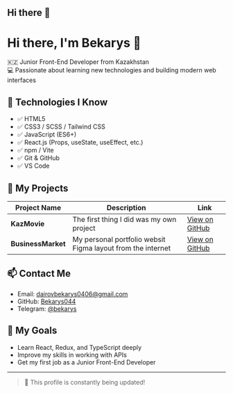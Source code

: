 ## Hi there 👋

# Hi there, I'm Bekarys 👋

🇰🇿 Junior Front-End Developer from Kazakhstan  
💻 Passionate about learning new technologies and building modern web interfaces

## 🧠 Technologies I Know

- ✅ HTML5  
- ✅ CSS3 / SCSS / Tailwind CSS  
- ✅ JavaScript (ES6+)  
- ✅ React.js (Props, useState, useEffect, etc.)  
- ✅ npm / Vite  
- ✅ Git & GitHub   
- ✅ VS Code

## 🚀 My Projects

| Project Name   | Description                                | Link |
|----------------|--------------------------------------------|------|
| **KazMovie** | The first thing I did was my own project    | [View on GitHub](https://github.com/Bekarys044/KazMovie_project) |
| **BusinessMarket**  | My personal portfolio websit Figma layout from the internet    | [View on GitHub](https://github.com/Bekarys044/BusinessMarket) |



## 📫 Contact Me

- Email: dairovbekarys0406@gmail.com 
- GitHub: [Bekarys044](https://github.com/Bekarys044)  
- Telegram: [@bekarys](https://t.me/DairovBekk)

## 🎯 My Goals

- Learn React, Redux, and TypeScript deeply  
- Improve my skills in working with APIs  
- Get my first job as a Junior Front-End Developer

---

> 🔄 This profile is constantly being updated!

